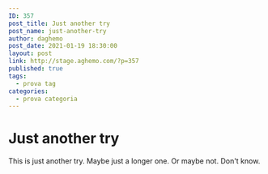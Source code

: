 ```yaml
---
ID: 357
post_title: Just another try
post_name: just-another-try
author: daghemo
post_date: 2021-01-19 18:30:00
layout: post
link: http://stage.aghemo.com/?p=357
published: true
tags:
  - prova tag
categories:
  - prova categoria
---
```

# Just another try

This is just another try. Maybe just a longer one. Or maybe not. Don't know.